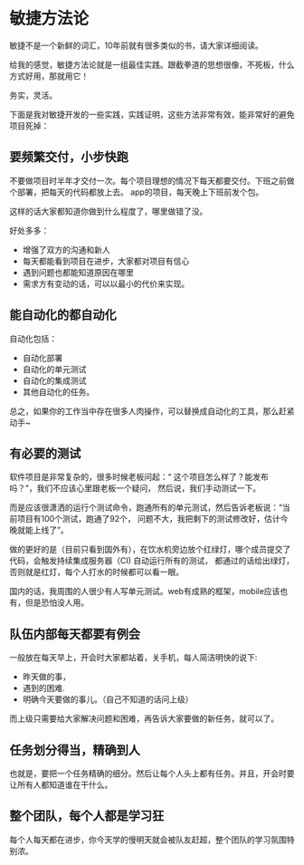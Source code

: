 # 敏捷方法论

敏捷不是一个新鲜的词汇，10年前就有很多类似的书，请大家详细阅读。

给我的感觉，敏捷方法论就是一组最佳实践。跟截拳道的思想很像，不死板，什么方式好用，那就用它！

务实，灵活。

下面是我对敏捷开发的一些实践，实践证明，这些方法非常有效，能非常好的避免项目死掉：

## 要频繁交付，小步快跑

不要做项目时半年才交付一次。每个项目理想的情况下每天都要交付。下班之前做个部署，把每天的代码都放上去。
app的项目，每天晚上下班前发个包。

这样的话大家都知道你做到什么程度了，哪里做错了没。

好处多多：

- 增强了双方的沟通和新人
- 每天都能看到项目在进步，大家都对项目有信心
- 遇到问题也都能知道原因在哪里
- 需求方有变动的话，可以以最小的代价来实现。

## 能自动化的都自动化

自动化包括：

- 自动化部署
- 自动化的单元测试
- 自动化的集成测试
- 其他自动化的任务。

总之，如果你的工作当中存在很多人肉操作，可以替换成自动化的工具，那么赶紧动手~

## 有必要的测试

软件项目是非常复杂的，很多时候老板问起：“ 这个项目怎么样了？能发布吗？”，我们不应该心里跟老板一个疑问，
然后说，我们手动测试一下。

而是应该很潇洒的运行个测试命令，跑通所有的单元测试，然后告诉老板说：“当前项目有100个测试，跑通了92个，
问题不大，我把剩下的测试修改好，估计今晚就能上线了”。

做的更好的是（目前只看到国外有），在饮水机旁边放个红绿灯，哪个成员提交了代码，会触发持续集成服务器（CI) 自动运行所有的测试，
都通过的话给出绿灯，否则就是红灯，每个人打水的时候都可以看一眼。

国内的话，我周围的人很少有人写单元测试。web有成熟的框架，mobile应该也有，但是恐怕没人用。

## 队伍内部每天都要有例会

一般放在每天早上，开会时大家都站着，关手机，每人简洁明快的说下:

- 昨天做的事，
- 遇到的困难.
- 明确今天要做的事儿。（自己不知道的话问上级）

而上级只需要给大家解决问题和困难，再告诉大家要做的新任务，就可以了。

## 任务划分得当，精确到人

也就是，要把一个任务精确的细分。然后让每个人头上都有任务。并且，开会时要让所有人都知道谁在干什么。

## 整个团队，每个人都是学习狂

每个人每天都在进步，你今天学的慢明天就会被队友赶超，整个团队的学习氛围特别浓。
